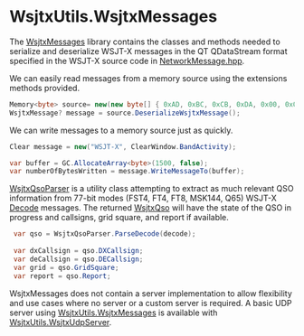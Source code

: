 ﻿# WsjtxUtils.WsjtxMessages
The [WsjtxMessages](https://github.com/KC3PIB/WsjtxUtils/tree/main/src/WsjtxUtils.WsjtxMessages) library contains the classes and methods needed to serialize and deserialize WSJT-X messages in the QT QDataStream format specified in the WSJT-X source code in [NetworkMessage.hpp](https://sourceforge.net/p/wsjt/wsjtx/ci/master/tree/Network/NetworkMessage.hpp).

We can easily read messages from a memory source using the extensions methods provided.
```csharp
Memory<byte> source= new(new byte[] { 0xAD, 0xBC, 0xCB, 0xDA, 0x00, 0x00, ... };
WsjtxMessage? message = source.DeserializeWsjtxMessage();
```
We can write messages to a memory source just as quickly.
```csharp
Clear message = new("WSJT-X", ClearWindow.BandActivity);

var buffer = GC.AllocateArray<byte>(1500, false);
var numberOfBytesWritten = message.WriteMessageTo(buffer);
```

[WsjtxQsoParser](QsoParsing/WsjtxQsoParser.cs) is a utility class attempting to extract as much relevant QSO information from 77-bit modes (FST4, FT4, FT8, MSK144, Q65) WSJT-X [Decode](Messages/Decode.cs) messages. The returned [WsjtxQso](QsoParsing/WsjtxQso.cs) will have the state of the QSO in progress and callsigns, grid square, and report if available.
```csharp
 var qso = WsjtxQsoParser.ParseDecode(decode);
 
 var dxCallsign = qso.DXCallsign;
 var deCallsign = qso.DECallsign;
 var grid = qso.GridSquare;
 var report = qso.Report;
```

WsjtxMessages does not contain a server implementation to allow flexibility and use cases where no server or a custom server is required. A basic UDP server using [WsjtxUtils.WsjtxMessages](https://github.com/KC3PIB/WsjtxUtils/tree/main/src/WsjtxUtils.WsjtxMessages) is available with [WsjtxUtils.WsjtxUdpServer](https://github.com/KC3PIB/WsjtxUtils/tree/main/src/WsjtxUtils.WsjtxUdpServer).
